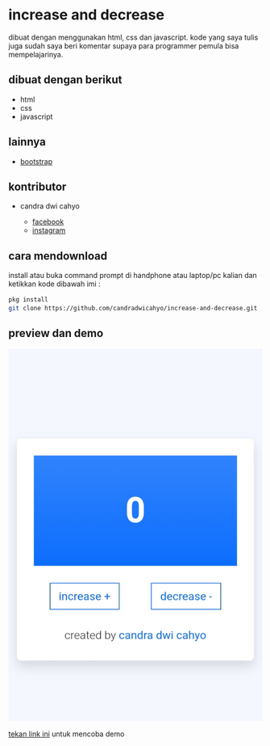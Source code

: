 # increase and decrease

dibuat dengan menggunakan html, css dan javascript. kode yang saya tulis juga sudah saya beri komentar supaya para programmer pemula bisa mempelajarinya.

## dibuat dengan berikut 

* html
* css
* javascript

## lainnya

* [bootstrap](https://getbootstrap.com)

## kontributor

* candra dwi cahyo 

  * [facebook](https://facebook.com/candradwicahyo18)
  * [instagram](https://instagram.com/candradwicahyo18)

## cara mendownload

install atau buka command prompt di handphone atau laptop/pc kalian dan ketikkan kode dibawah imi :

```bash
pkg install
git clone https://github.com/candradwicahyo/increase-and-decrease.git
```

## preview dan demo 

![preview](https://github.com/candradwicahyo/increase-and-decrease/blob/master/image.jpg)

[tekan link ini](https://candradwicahyo.github.io/increase-and-decrease) untuk mencoba demo